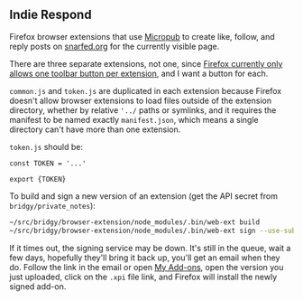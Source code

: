 ## Indie Respond

Firefox browser extensions that use [Micropub](https://micropub.net/) to create like, follow, and reply posts on [snarfed.org](https://snarfed.org/) for the currently visible page.

There are three separate extensions, not one, since [Firefox currently only allows one toolbar button per extension](https://developer.mozilla.org/en-US/docs/Mozilla/Add-ons/WebExtensions/user_interface/Browser_action#specifying_the_browser_action), and I want a button for each.

`common.js` and `token.js` are duplicated in each extension because Firefox doesn't allow browser extensions to load files outside of the extension directory, whether by relative `'../` paths or symlinks, and it requires the manifest to be named exactly `manifest.json`, which means a single directory can't have more than one extension.

`token.js` should be:

```
const TOKEN = '...'

export {TOKEN}
```

To build and sign a new version of an extension (get the API secret from `bridgy/private_notes`):

```sh
~/src/bridgy/browser-extension/node_modules/.bin/web-ext build
~/src/bridgy/browser-extension/node_modules/.bin/web-ext sign --use-submission-api --channel unlisted --api-key user:14645521:476 --api-secret ...
```

If it times out, the signing service may be down. It's still in the queue, wait a few days, hopefully they'll bring it back up, you'll get an email when they do. Follow the link in the email or open [My Add-ons](https://addons.mozilla.org/en-US/developers/addons), open the version you just uploaded, click on the `.xpi` file link, and Firefox will install the newly signed add-on.
